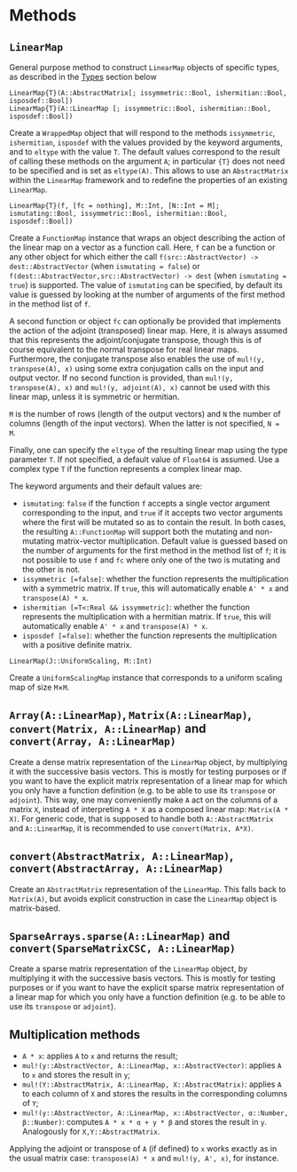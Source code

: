 # Methods

## `LinearMap`

General purpose method to construct `LinearMap` objects of specific types,
as described in the [Types](#types) section below

```
LinearMap{T}(A::AbstractMatrix[; issymmetric::Bool, ishermitian::Bool, isposdef::Bool])
LinearMap{T}(A::LinearMap [; issymmetric::Bool, ishermitian::Bool, isposdef::Bool])
```
Create a `WrappedMap` object that will respond to the methods `issymmetric`,
`ishermitian`, `isposdef` with the values provided by the keyword arguments,
and to `eltype` with the value `T`. The default values correspond to the
result of calling these methods on the argument `A`; in particular `{T}`
does not need to be specified and is set as `eltype(A)`. This allows to use
an `AbstractMatrix` within the `LinearMap` framework and to redefine the
properties of an existing `LinearMap`.

```
LinearMap{T}(f, [fc = nothing], M::Int, [N::Int = M]; ismutating::Bool, issymmetric::Bool, ishermitian::Bool, isposdef::Bool])
```
Create a `FunctionMap` instance that wraps an object describing the action
of the linear map on a vector as a function call. Here, `f` can be a
function or any other object for which either the call
`f(src::AbstractVector) -> dest::AbstractVector` (when `ismutating = false`)
or `f(dest::AbstractVector,src::AbstractVector) -> dest` (when
`ismutating = true`) is supported. The value of `ismutating` can be
specified, by default its value is guessed by looking at the number of
arguments of the first method in the method list of `f`.

A second function or object `fc` can optionally be provided that implements
the action of the adjoint (transposed) linear map. Here, it is always
assumed that this represents the adjoint/conjugate transpose, though this is
of course equivalent to the normal transpose for real linear maps.
Furthermore, the conjugate transpose also enables the use of
`mul!(y, transpose(A), x)` using some extra conjugation calls on the input
and output vector. If no second function is provided, than
`mul!(y, transpose(A), x)` and `mul!(y, adjoint(A), x)` cannot be used with
this linear map, unless it is symmetric or hermitian.

`M` is the number of rows (length of the output vectors) and `N` the number
of columns (length of the input vectors). When the latter is not specified,
`N = M`.

Finally, one can specify the `eltype` of the resulting linear map using the
type parameter `T`. If not specified, a default value of `Float64` is
assumed. Use a complex type `T` if the function represents a complex linear
map.

The keyword arguments and their default values are:

*   `ismutating`: `false` if the function `f` accepts a single vector
    argument corresponding to the input, and `true` if it accepts two vector
    arguments where the first will be mutated so as to contain the result.
    In both cases, the resulting `A::FunctionMap` will support both the
    mutating and non-mutating matrix-vector multiplication. Default value is
    guessed based on the number of arguments for the first method in the
    method list of `f`; it is not possible to use `f` and `fc` where only
    one of the two is mutating and the other is not.
*   `issymmetric [=false]`: whether the function represents the
    multiplication with a symmetric matrix. If `true`, this will
    automatically enable `A' * x` and `transpose(A) * x`.
*   `ishermitian [=T<:Real && issymmetric]`: whether the function represents
    the multiplication with a hermitian matrix. If `true`, this will
    automatically enable `A' * x` and `transpose(A) * x`.
*   `isposdef [=false]`: whether the function represents the multiplication
    with a positive definite matrix.

```
LinearMap(J::UniformScaling, M::Int)
```
Create a `UniformScalingMap` instance that corresponds to a uniform scaling
map of size `M`×`M`.

## `Array(A::LinearMap)`, `Matrix(A::LinearMap)`, `convert(Matrix, A::LinearMap)` and `convert(Array, A::LinearMap)`

Create a dense matrix representation of the `LinearMap` object, by
multiplying it with the successive basis vectors. This is mostly for testing
purposes or if you want to have the explicit matrix representation of a
linear map for which you only have a function definition (e.g. to be able to
use its `transpose` or `adjoint`). This way, one may conveniently make `A`
act on the columns of a matrix `X`, instead of interpreting `A * X` as a
composed linear map: `Matrix(A * X)`. For generic code, that is supposed to
handle both `A::AbstractMatrix` and `A::LinearMap`, it is recommended to use
`convert(Matrix, A*X)`.

## `convert(AbstractMatrix, A::LinearMap)`, `convert(AbstractArray, A::LinearMap)`

Create an `AbstractMatrix` representation of the `LinearMap`. This falls
back to `Matrix(A)`, but avoids explicit construction in case the `LinearMap`
object is matrix-based.

## `SparseArrays.sparse(A::LinearMap)` and `convert(SparseMatrixCSC, A::LinearMap)`

Create a sparse matrix representation of the `LinearMap` object, by
multiplying it with the successive basis vectors. This is mostly for testing
purposes or if you want to have the explicit sparse matrix representation of
a linear map for which you only have a function definition (e.g. to be able
to use its `transpose` or `adjoint`).

## Multiplication methods

* `A * x`: applies `A` to `x` and returns the result;
* `mul!(y::AbstractVector, A::LinearMap, x::AbstractVector)`: applies `A` to
    `x` and stores the result in `y`;
* `mul!(Y::AbstractMatrix, A::LinearMap, X::AbstractMatrix)`: applies `A` to
    each column of `X` and stores the results in the corresponding columns of
    `Y`;
* `mul!(y::AbstractVector, A::LinearMap, x::AbstractVector, α::Number, β::Number)`:
    computes `A * x * α + y * β` and stores the result in `y`. Analogously for `X,Y::AbstractMatrix`.

Applying the adjoint or transpose of `A` (if defined) to `x` works exactly
as in the usual matrix case: `transpose(A) * x` and `mul!(y, A', x)`, for instance.
